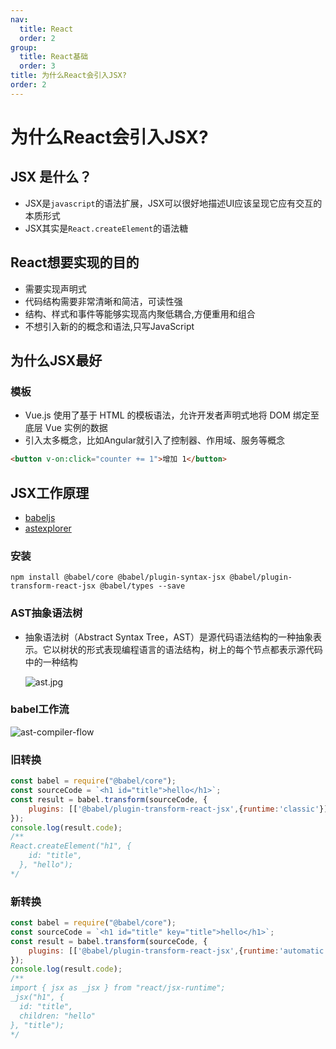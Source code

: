 ```yaml
---
nav:
  title: React
  order: 2
group:
  title: React基础
  order: 3
title: 为什么React会引入JSX?
order: 2
---
```


# 为什么React会引入JSX?

## JSX 是什么？

- JSX是`javascript`的语法扩展，JSX可以很好地描述UI应该呈现它应有交互的本质形式
- JSX其实是`React.createElement`的语法糖

## React想要实现的目的

- 需要实现声明式
- 代码结构需要非常清晰和简洁，可读性强
- 结构、样式和事件等能够实现高内聚低耦合,方便重用和组合
- 不想引入新的的概念和语法,只写JavaScript

## 为什么JSX最好

### 模板

- Vue.js 使用了基于 HTML 的模板语法，允许开发者声明式地将 DOM 绑定至底层 Vue 实例的数据
- 引入太多概念，比如Angular就引入了控制器、作用域、服务等概念

```html
<button v-on:click="counter += 1">增加 1</button>
```

## JSX工作原理

- [babeljs](https://www.babeljs.cn/repl)
- [astexplorer](https://astexplorer.net/)

### 安装

```shell
npm install @babel/core @babel/plugin-syntax-jsx @babel/plugin-transform-react-jsx @babel/types --save
```

### AST抽象语法树

- 抽象语法树（Abstract Syntax Tree，AST）是源代码语法结构的一种抽象表示。它以树状的形式表现编程语言的语法结构，树上的每个节点都表示源代码中的一种结构

  ![ast.jpg](https://wsk-mweb.oss-cn-hangzhou.aliyuncs.com/ipic/2021-09-02-005151.jpg)

### babel工作流

![ast-compiler-flow](https://wsk-mweb.oss-cn-hangzhou.aliyuncs.com/ipic/2021-09-02-005216.png)

###  旧转换

```js
const babel = require("@babel/core");
const sourceCode = `<h1 id="title">hello</h1>`;
const result = babel.transform(sourceCode, {
    plugins: [['@babel/plugin-transform-react-jsx',{runtime:'classic'}]]
});
console.log(result.code);
/**
React.createElement("h1", {
    id: "title",
  }, "hello");
*/
```

### 新转换

```js
const babel = require("@babel/core");
const sourceCode = `<h1 id="title" key="title">hello</h1>`;
const result = babel.transform(sourceCode, {
    plugins: [['@babel/plugin-transform-react-jsx',{runtime:'automatic'}]]
});
console.log(result.code);
/**
import { jsx as _jsx } from "react/jsx-runtime";
_jsx("h1", {
  id: "title",
  children: "hello"
}, "title");
*/
```

